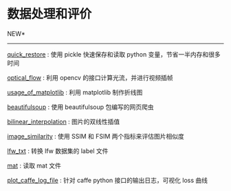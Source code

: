 # 数据处理和评价
NEW*

---

[quick_restore](https://github.com/zxcvb6958/data-processing-tools/tree/master/src/quick_restore) : 使用 pickle 快速保存和读取 python 变量，节省一半内存和很多时间

[optical_flow](https://github.com/zxcvb6958/data-processing-tools/tree/master/src/optical_flow) : 利用 opencv 的接口计算光流，并进行视频插帧

[usage_of_matplotlib](https://github.com/zxcvb6958/data-processing-tools/tree/master/src/usage_of_matplotlib) : 利用 matplotlib 制作折线图

[beautifulsoup](https://github.com/zxcvb6958/data-processing-tools/tree/master/src/beautifulsoup) : 使用 beautifulsoup 包编写的网页爬虫

[bilinear_interpolation](https://github.com/zxcvb6958/data-processing-tools/tree/master/src/bilinear_interpolation) : 图片的双线性插值

[image_similarity](https://github.com/zxcvb6958/data-processing-tools/tree/master/src/image_similarity) : 使用 SSIM 和 FSIM 两个指标来评估图片相似度

[lfw_txt](https://github.com/zxcvb6958/data-processing-tools/tree/master/src/lfw_txt) : 转换 lfw 数据集的 label 文件

[mat](https://github.com/zxcvb6958/data-processing-tools/tree/master/src/mat) : 读取 mat 文件

[plot_caffe_log_file](https://github.com/zxcvb6958/data-processing-tools/tree/master/src/plot_caffe_log_file) : 针对 caffe python 接口的输出日志，可视化 loss 曲线

